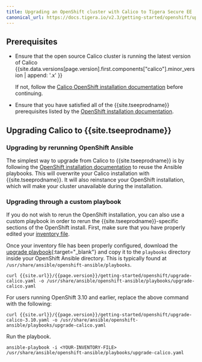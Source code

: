 ```yaml
---
title: Upgrading an OpenShift cluster with Calico to Tigera Secure EE
canonical_url: https://docs.tigera.io/v2.3/getting-started/openshift/upgrade-ee
---
```


## Prerequisites

- Ensure that the open source Calico cluster is running the latest version of Calico {{site.data.versions[page.version].first.components["calico"].minor_version | append: '.x' }}

  If not, follow the [Calico OpenShift installation documentation](https://docs.projectcalico.org/{{site.data.versions[page.version].first.components["calico"].minor_version}}/getting-started/openshift/installation)
  before continuing.

- Ensure that you have satisfied all of the {{site.tseeprodname}} prerequisites listed
  by the [OpenShift installation documentation]({{site.url}}/{{page.version}}/getting-started/openshift/installation#before-you-begin).

## Upgrading Calico to {{site.tseeprodname}}

### Upgrading by rerunning OpenShift Ansible

The simplest way to upgrade from Calico to {{site.tseeprodname}} is by following the
[OpenShift installation documentation]({{site.url}}/{{page.version}}/getting-started/openshift/installation)
to reuse the Ansible playbooks. This will overwrite your Calico installation with
{{site.tseeprodname}}. It will also reinstance your OpenShift installation, which will
make your cluster unavailable during the installation.

### Upgrading through a custom playbook

If you do not wish to rerun the OpenShift installation, you can also use
a custom playbook in order to rerun the {{site.tseeprodname}}-specific sections of 
the OpenShift install. First, make sure that you have properly edited your
[inventory file]({{site.url}}/{{page.version}}/getting-started/openshift/installation#edit-inventory-file).

Once your inventory file has been properly configured, download the
[upgrade playbook](upgrade-calico.yaml){:target="_blank"}
and copy it to the `playbooks` directory inside your OpenShift Ansible directory.
This is typically found at `/usr/share/ansible/openshift-ansible/playbooks`.

```
curl {{site.url}}/{{page.version}}/getting-started/openshift/upgrade-calico.yaml -o /usr/share/ansible/openshift-ansible/playbooks/upgrade-calico.yaml
```

For users running OpenShift 3.10 and earlier, replace the above command with the following:
```
curl {{site.url}}/{{page.version}}/getting-started/openshift/upgrade-calico-3.10.yaml -o /usr/share/ansible/openshift-ansible/playbooks/upgrade-calico.yaml
```

Run the playbook.

```
ansible-playbook -i <YOUR-INVENTORY-FILE> /usr/share/ansible/openshift-ansible/playbooks/upgrade-calico.yaml
```
